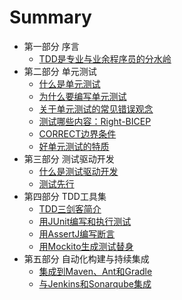 # Summary

* 第一部分 序言
    * [TDD是专业与业余程序员的分水岭](README.md)
* 第二部分 单元测试
    * [什么是单元测试](unit_test/What_is_Unit_Test.md)
    * [为什么要编写单元测试](unit_test/Why_Unit_Test.md)
    * [关于单元测试的常见错误观念](unit_test/Misunderstanding_about_Unit_test.md)
    * [测试哪些内容：Right-BICEP](unit_test/Right-BICEP.md)
    * [CORRECT边界条件](unit_test/CORRECT.md)
    * [好单元测试的特质](unit_test/What_is_Good_Unit_Test.md)
* 第三部分 测试驱动开发
    * [什么是测试驱动开发](tdd/What_is_TDD.md)
    * [测试先行](tdd/Test_First.md)
* 第四部分 TDD工具集
    * [TDD三剑客简介](toolset/README.md)
    * [用JUnit编写和执行测试](toolset/JUnit.md)
    * [用AssertJ编写断言](toolset/AssertJ.md)
    * [用Mockito生成测试替身](toolset/Mockito.md)
* 第五部分 自动化构建与持续集成
    * [集成到Maven、Ant和Gradle](integration/Build.md)
    * [与Jenkins和Sonarqube集成](integration/CI.md)


